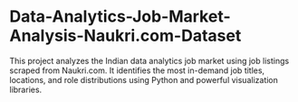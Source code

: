 # Data-Analytics-Job-Market-Analysis-Naukri.com-Dataset
This project analyzes the Indian data analytics job market using job listings scraped from Naukri.com. It identifies the most in-demand job titles, locations, and role distributions using Python and powerful visualization libraries.
